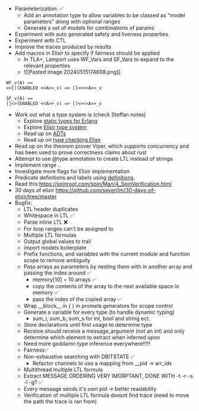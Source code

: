 - Parameterization: ✅
	- Add an annotation type to allow variables to be classed as "model parameters" along with optional ranges
	- Generate a set of models for combinations of params
- Experiment with auto generated safety and liveness properties
- Experiment with CTL
- Improve the traces produced by results
- Add macros in Elixir to specify if fairness should be applied
	- In TLA+, Lamport uses WF_Vars and SF_Vars to expand to the relevant properties
	- ![[Pasted image 20240515174608.png]]
```
WF_v(A) == 
<>[](ENABLED <<A>>_v) => []<><<A>>_v

SF_v(A) ==
[]<>(ENABLED <<A>>_v) => []<><<A>>_v
```

- Work out what a type system is (check Steffan notes)
	- Explore [static types for Erlang](https://github.com/WhatsApp/eqwalizer)
	- Explore [Elixir type system](https://www.irif.fr/_media/users/gduboc/elixir-types.pdf)
	- Read up on [ADTs](https://medium.com/@tssovi/abstract-data-type-adt-in-python-33e6ce1f961e#:~:text=What%20is%20ADT%3F,totally%20hidden%20from%20the%20user.)
	- Read up on [type checking Elixir](https://www.erlang-solutions.com/blog/type-checking-erlang-and-elixir/)
- Read up on the theorem prover Viper, which supports concurrency and has been used to prove correctness claims about rust 
- Attempt to use @type annotation to create LTL instead of strings
- Implement range ..
- Investigate more flags for Elixir implementation
- Predicate definitions and labels using [definitions](https://spinroot.com/spin/Man/ltl.html).
- Read this:https://spinroot.com/spin/Man/4_SpinVerification.html
- 30 days of elixir https://github.com/seven1m/30-days-of-elixir/tree/master
- Bugfix:
	- LTL header duplicates
	- Whitespace in LTL ✅
	- Parse inline LTL ❌
	- For loop ranges can't be assigned to
	- Multiple LTL formulas
	- Output global values to trail
	- import models boilerplate
	- Prefix functions, and variables with the current module and function scope to remove ambiguity
	- Pass arrays as parameters by nesting them with in another array and passing the index around ✅
		- memory[10] = 10 arrays ✅
		- copy the contents of the array to the next available space in memory ✅
		- pass the index of the copied array ✅
	- Wrap \_\_block\_\_ in { } in promela generators for scope control
	- Generate a variable for every type (to handle dynamic typing)
		- sum_i, sum_b, sum_s for int, bool and string ect.
	- Store declarations until first usage to determine type
	- Receive should receive a message_argument (not an int) and only determine which element to extract when inferred upon
	- Need more goddamn type inference everywhere!!!!!
	- Fairness✅
	- Non-exhaustive searching with DBITSTATE ✅
		- Refactor channels to use a mapping from \_\_pid -> arr_idx
	- Multithread multiple LTL formula
	- Extract MESSAGE ORDERING VERY IMORPTANT, DONE WITH -t -r -s -l -g? ✅
	- Every message sends it's own pid -> better readability
	- Verification of multiple LTL formula doesnt find trace (need to move the path the trace is ran from)